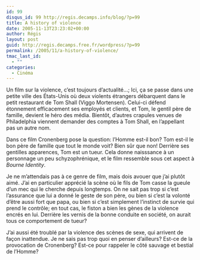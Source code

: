 ```yaml
---
id: 99
disqus_id: 99 http://regis.decamps.info/blog/?p=99
title: A history of violence
date: 2005-11-13T23:23:02+00:00
author: Régis
layout: post
guid: http://regis.decamps.free.fr/wordpress/?p=99
permalink: /2005/11/a-history-of-violence/
tmac_last_id:
  - ""
categories:
  - Cinéma
---
```

Un film sur la violence, c’est toujours d’actualité…; Ici, ça se passe dans une petite ville des États-Unis où deux violents étrangers débarquent dans le petit restaurant de Tom Shall (Viggo Mortensen). Celui-ci défend étonnement efficacement ses employés et clients, et Tom, le gentil père de famille, devient le héro des média. Bientôt, d’autres crapules venues de Philadelphia viennent demander des comptes à Tom Shall, en l’appellant pas un autre nom.

Dans ce film Cronenberg pose la question: l’Homme est-il bon? Tom est-il le bon père de famille que tout le monde voit? Bien sûr que non! Derrière ses gentilles apparences, Tom est un tueur. Cela donne naisssance à un personnage un peu schyzophrénique, et le film ressemble sous cet aspect à _Bourne Identity_. 

Je ne m’attendais pas à ce genre de film, mais dois avouer que j’ai plutôt aimé. J’ai en particulier apprécié la scène où le fils de Tom casse la gueule d’un mec qui le cherche depuis longtemps. On ne sait pas trop si c’est l’assurance que lui a donné le geste de son père, ou bien si c’est la volonté d’être aussi fort que papa, ou bien si c’est simplement l’instinct de survie qui prend le contrôle; en tout cas, le fiston a bien les gènes de la violence encrés en lui. Derrière les vernis de la bonne conduite en société, on aurait tous ce comportement de tueur?

J’ai aussi été troublé par la violence des scènes de sexe, qui arrivent de façon inattendue. Je ne sais pas trop quoi en penser d’ailleurs? Est-ce de la provocation de Cronenberg? Est-ce pour rappeler le côté sauvage et bestial de l’Homme?
